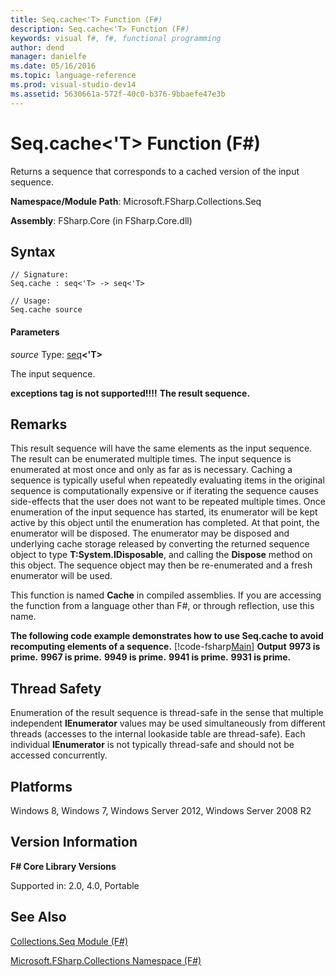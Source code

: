 ```yaml
---
title: Seq.cache<'T> Function (F#)
description: Seq.cache<'T> Function (F#)
keywords: visual f#, f#, functional programming
author: dend
manager: danielfe
ms.date: 05/16/2016
ms.topic: language-reference
ms.prod: visual-studio-dev14
ms.assetid: 5630661a-572f-40c0-b376-9bbaefe47e3b 
---
```


# Seq.cache<'T> Function (F#)

Returns a sequence that corresponds to a cached version of the input sequence.

**Namespace/Module Path**: Microsoft.FSharp.Collections.Seq

**Assembly**: FSharp.Core (in FSharp.Core.dll)


## Syntax

```
// Signature:
Seq.cache : seq<'T> -> seq<'T>

// Usage:
Seq.cache source
```

#### Parameters
*source*
Type: [seq](https://msdn.microsoft.com/library/2f0c87c6-8a0d-4d33-92a6-10d1d037ce75)**&lt;'T&gt;**


The input sequence.



**exceptions tag is not supported!!!!**
**The result sequence.**
## Remarks
This result sequence will have the same elements as the input sequence. The result can be enumerated multiple times. The input sequence is enumerated at most once and only as far as is necessary. Caching a sequence is typically useful when repeatedly evaluating items in the original sequence is computationally expensive or if iterating the sequence causes side-effects that the user does not want to be repeated multiple times. Once enumeration of the input sequence has started, its enumerator will be kept active by this object until the enumeration has completed. At that point, the enumerator will be disposed. The enumerator may be disposed and underlying cache storage released by converting the returned sequence object to type **T:System.IDisposable**, and calling the **Dispose** method on this object. The sequence object may then be re-enumerated and a fresh enumerator will be used.

This function is named **Cache** in compiled assemblies. If you are accessing the function from a language other than F#, or through reflection, use this name.

**The following code example demonstrates how to use Seq.cache to avoid recomputing elements of a sequence.**
[!code-fsharp[Main](snippets/fssequences/snippet27.fs)]
**Output**
**9973 is prime.**
**9967 is prime.**
**9949 is prime.**
**9941 is prime.**
**9931 is prime.**
## Thread Safety
Enumeration of the result sequence is thread-safe in the sense that multiple independent **IEnumerator** values may be used simultaneously from different threads (accesses to the internal lookaside table are thread-safe). Each individual **IEnumerator** is not typically thread-safe and should not be accessed concurrently.


## Platforms
Windows 8, Windows 7, Windows Server 2012, Windows Server 2008 R2


## Version Information
**F# Core Library Versions**

Supported in: 2.0, 4.0, Portable




## See Also
[Collections.Seq Module &#40;F&#35;&#41;](Collections.Seq-Module-%5BFSharp%5D.md)

[Microsoft.FSharp.Collections Namespace &#40;F&#35;&#41;](Microsoft.FSharp.Collections-Namespace-%5BFSharp%5D.md)

